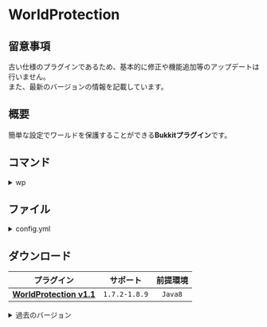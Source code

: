 WorldProtection
==========

## 留意事項
古い仕様のプラグインであるため、基本的に修正や機能追加等のアップデートは行いません。  
また、最新のバージョンの情報を記載しています。

概要
-----------
簡単な設定でワールドを保護することができる**Bukkitプラグイン**です。  

コマンド
-----------
<details>
<summary>wp</summary>

| 名称 | 短縮 |
|:---|:---|
| wp |  |

| 引数 | 権限 | 初期 | 説明 |
|:---|:---|:---|:---|
| reload | wp.reload | OP | ファイルの再読み込みを行います。 |
</details>

ファイル
-----------
<details>
<summary>config.yml</summary>

```yaml
#WorldProtection Config v1.1
#BukkitVersion 1.7.2～1.8.x

#TNTの爆発を無効化
# trueで有効 falseで無効
TNTExplosionCancel: false

#TNTの地形破壊を無効化
# trueで有効 falseで無効
TNTExplosionGuard: false

#ブロック設置をできなくするGameModeを設定できます。
# trueで有効 falseで無効
BlockSetCreative: false
BlockSetSurvival: true
BlockSetAdventure: true

#ブロック破壊をできなくするGameModeを設定できます。
# trueで有効 falseで無効
BlockBreakCreative: false
BlockBreakSurvival: true
BlockBreakAdventure: true

#絵画と額縁を破壊できなくするGameModeを設定できます。
# trueで有効 falseで無効
PaintingCreative: false
PaintingSurvival: true
PaintingAdventure: true

#額縁のアイテムを外せなくするGameModeを設定できます。
# trueで有効 falseで無効
PictureFrameItemCreative: false
PictureFrameItemSurvival: true
PictureFrameItemAdventure: true

#額縁のアイテムのアイテムを操作できなくするGameModeを設定できます。
# trueで有効 falseで無効
ItemFrameClickCreative: false
ItemFrameClickSurvival: true
ItemFrameClickAdventure: true
```
</details>

ダウンロード
-----------
| プラグイン | サポート | 前提環境 |
|:---:|:---:|:---:|
| [**WorldProtection v1.1**](https://github.com/yuttyann/FileArchive/raw/main/WorldProtection/jar/1.1/WorldProtection%20v1.1.jar) | `1.7.2-1.8.9` | `Java8` |

<details>
<summary>過去のバージョン</summary>

| プラグイン | サポート | 前提環境 |
|:---:|:---:|:---:|
| ~~WorldProtection v1.0~~ | `1.7.2-1.8.9` | `Java8` |
</details>